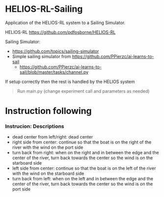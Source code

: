 # HELIOS-RL-Sailing

Application of the HELIOS-RL system to a Sailing Simulator.

HELIOS-RL
https://github.com/pdfosborne/HELIOS-RL

Sailing Simulator:
 - https://github.com/topics/sailing-simulator
 - Simple sailing simulator from https://github.com/PPierzc/ai-learns-to-sail
   - https://github.com/PPierzc/ai-learns-to-sail/blob/master/tasks/channel.py

If setup correctly then the rest is handled by the HELIOS system
> Run main.py (change experiment call and parameters as needed)

# Instruction following

### Instrucion: Descriptions
- dead center from left/right: dead center
- right side from center: continue so that the boat is on the right of the river with the wind on the port side
- turn back from right: when on the right and in between the edge and the center of the river, turn back towards the center so the wind is on the starboard side
- left side from center: continue so that the boat is on the left of the river with the wind on the starboard side
- turn back from left: when on the left and in between the edge and the center of the river, turn back towards the center so the wind is on the port side





